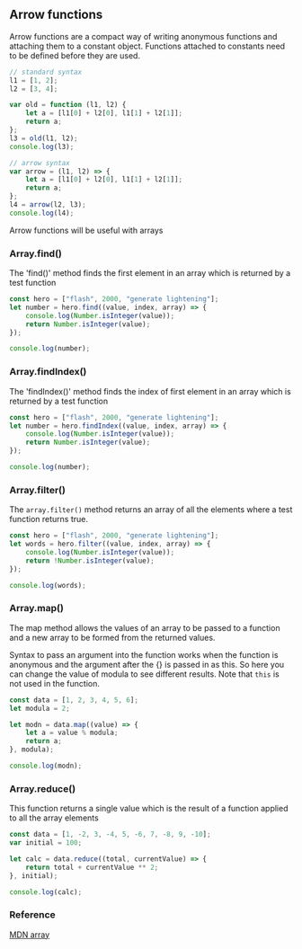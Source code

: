 ## Arrow functions

Arrow functions are a compact way of writing anonymous functions and attaching them to a constant object. Functions attached to constants need to be defined before they are used.

<div
  data-runkit
  data-runkit-evaluate-on-load="true"
  data-runkit-gutter-style="none"
  data-runkit-node-version="18"
>

```javascript
// standard syntax
l1 = [1, 2];
l2 = [3, 4];

var old = function (l1, l2) {
    let a = [l1[0] + l2[0], l1[1] + l2[1]];
    return a;
};
l3 = old(l1, l2);
console.log(l3);

// arrow syntax
var arrow = (l1, l2) => {
    let a = [l1[0] + l2[0], l1[1] + l2[1]];
    return a;
};
l4 = arrow(l2, l3);
console.log(l4);
```

</div>

Arrow functions will be useful with arrays

### Array.find()

The 'find()' method finds the first element in an array which is returned by a test function

<div
  data-runkit
  data-runkit-evaluate-on-load="true"
  data-runkit-gutter-style="none"
  data-runkit-node-version="18"
>

```javascript
const hero = ["flash", 2000, "generate lightening"];
let number = hero.find((value, index, array) => {
    console.log(Number.isInteger(value));
    return Number.isInteger(value);
});

console.log(number);
```

</div>

### Array.findIndex()

The 'findIndex()' method finds the index of first element in an array which is returned by a test function

<div
  data-runkit
  data-runkit-evaluate-on-load="true"
  data-runkit-gutter-style="none"
  data-runkit-node-version="18"
>

```javascript
const hero = ["flash", 2000, "generate lightening"];
let number = hero.findIndex((value, index, array) => {
    console.log(Number.isInteger(value));
    return Number.isInteger(value);
});

console.log(number);
```

</div>

### Array.filter()

The `array.filter()` method returns an array of all the elements where a test function returns true.

<div
  data-runkit
  data-runkit-evaluate-on-load="true"
  data-runkit-gutter-style="none"
  data-runkit-node-version="18"
>

```javascript
const hero = ["flash", 2000, "generate lightening"];
let words = hero.filter((value, index, array) => {
    console.log(Number.isInteger(value));
    return !Number.isInteger(value);
});

console.log(words);
```

</div>

### Array.map()

The map method allows the values of an array to be passed to a function and a new array to be formed from the returned values.

Syntax to pass an argument into the function works when the function is anonymous and the argument after the {} is passed in as this. So here you can change the value of modula to see different results.  Note that `this` is not used in the function.

<div
  data-runkit
  data-runkit-evaluate-on-load="true"
  data-runkit-gutter-style="none"
  data-runkit-node-version="18"
>

```javascript
const data = [1, 2, 3, 4, 5, 6];
let modula = 2;

let modn = data.map((value) => {
    let a = value % modula;
    return a;
}, modula);

console.log(modn);
```

</div>

### Array.reduce()

This function returns a single value which is the result of a function applied to all the array elements

<div
  data-runkit
  data-runkit-evaluate-on-load="true"
  data-runkit-gutter-style="none"
  data-runkit-node-version="18"
>

```javascript
const data = [1, -2, 3, -4, 5, -6, 7, -8, 9, -10];
var initial = 100;

let calc = data.reduce((total, currentValue) => {
    return total + currentValue ** 2;
}, initial);

console.log(calc);
```
</div>


### Reference

[MDN array](https://developer.mozilla.org/en-US/docs/Web/JavaScript/Reference/Global_Objects/Array#instance_methods)

